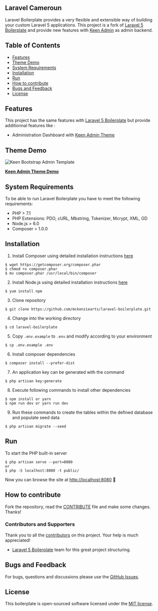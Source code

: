 ## Laravel Cameroun

Laravel Boilerplate provides a very flexible and extensible way of building your custom Laravel 5 applications.
This project is a fork of [Laravel 5 Boilerplate](https://github.com/rappasoft/laravel-boilerplate) and provide new features with [Keen Admin](https://keenthemes.com/keen) as admin backend.

## Table of Contents

- [Features](#features)
- [Theme Demo](#theme-demo)
- [System Requirements](#system-requirements)
- [Installation](#installation)
- [Run](#run)
- [How to contribute](#how-to-contribute)
- [Bugs and Feedback](#bugs-and-feedback)
- [License](#license)

## Features

This project has the same features with [Laravel 5 Boilerplate](http://laravel-boilerplate.com/5.7/start.html) but provide additionnal features like :

- Administration Dashboard with [Keen Admin Theme](https://keenthemes.com/keen)

## Theme Demo
![Keen Bootstrap Admin Template](http://keenthemes.com/keen/themes/keen/doc/assets/img/demos/demo1-1.png "Keen Theme Browser Preview")

**[Keen Admin Theme Demo](https://keenthemes.com/keen/preview/demo1)**

## System Requirements
To be able to run Laravel Boilerplate you have to meet the following requirements:
- PHP > 7.1
- PHP Extensions: PDO, cURL, Mbstring, Tokenizer, Mcrypt, XML, GD
- Node.js > 6.0
- Composer > 1.0.0

## Installation
1. Install Composer using detailed installation instructions [here](https://getcomposer.org/doc/00-intro.md#installation-linux-unix-osx)
```
$ wget https://getcomposer.org/composer.phar
$ chmod +x composer.phar
$ mv composer.phar /usr/local/bin/composer
```
2. Install Node.js using detailed installation instructions [here](https://nodejs.org/en/download/package-manager/)
```
$ yum install npm
```
3. Clone repository
```
$ git clone https://github.com/mckenziearts/laravel-boilerplate.git
```
4. Change into the working directory
```
$ cd laravel-boilerplate
```
5. Copy `.env.example` to `.env` and modify according to your environment
```
$ cp .env.example .env
```
6. Install composer dependencies
```
$ composer install --prefer-dist
```
7. An application key can be generated with the command
```
$ php artisan key:generate
```
8. Execute following commands to install other dependencies
```
$ npm install or yarn
$ npm run dev or yarn run dev
```
9. Run these commands to create the tables within the defined database and populate seed data
```
$ php artisan migrate --seed
```

## Run

To start the PHP built-in server
```
$ php artisan serve --port=8080
or
$ php -S localhost:8080 -t public/
```

Now you can browse the site at [http://localhost:8080](http://localhost:8080)  🙌

## How to contribute

Fork the repository, read the [CONTRIBUTE](CONTRIBUTE.md) file and make some changes.
Thanks!

### Contributors and Supporters

Thank you to all the [contributors](https://github.com/mckenziearts/laravelcm/graphs/contributors) on this project. Your help is much appreciated!

- [Laravel 5 Boilerplate](https://github.com/rappasoft/laravel-boilerplate) team for this great project structuring.

## Bugs and Feedback

For bugs, questions and discussions please use the [GitHub Issues](https://github.com/mckenziearts/laravelcm/issues).

## License

This boilerplate is open-sourced software licensed under the [MIT license](LICENSE).
